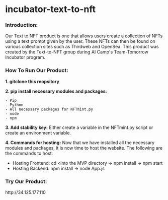 ﻿# incubator-text-to-nft

<h3>Introduction:</h3> 

Our Text to NFT product is one that allows users create a collection of NFTs using a text prompt given by the user. These NFTs can then be found on various collection sites such as Thirdweb and OpenSea. This product was created by the Text-to-NFT group during AI Camp's Team-Tomorrow Incubator program.

<h3>How To Run Our Product:</h3> 

**1. gitclone this reopsitory**

**2. pip install necessary modules and packages:**


    - Pip
    - Python
    - All necessary packages for NFTmint.py 
    - node
    - npm


**3. Add stability key:** Either create a variable in the NFTmint.py script or create an environment variable.

**4. Commands for hosting:**
   Now that we have installed all the necessary modules and packages, it is now time to host the website. The following are the commands to host:
   - Hosting Frontend: cd <into the MVP directory → npm install → npm start
   - Hosting Backend: npm install → node App.js


<h3>Try Our Product:</h3>   
http://34.125.177.110
